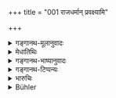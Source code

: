 +++
title = "001 राजधर्मान् प्रवक्ष्यामि"

+++

<details><summary>गङ्गानथ-मूलानुवादः</summary>

I am going to expound the duties of Kings; how the Lord of Men should conduct himself, how he came into existence and how excellent success accrues to him.—(1).
</details>

<details><summary>मेधातिथिः</summary>

**धर्म**शब्दः कर्तव्यतावचन इत्य् उक्तम् । यद् राज्ञा कर्तव्यं तद् इदानीम् उच्यत इति प्रतिज्ञा । कर्तव्यं च दृष्टार्थं षाड्गुण्यादि, अदृष्टार्थम् अग्निहोत्रादि । तत्रेह प्राधान्येन दृष्टार्थम् उपदिश्यते । तत्रैव च राजधर्मप्रसिद्धिः । 

**राज**शब्दस् तु नेह क्षत्रियजातिवचनः, किं तर्ह्य् अभिषेकाधिपत्यादिगुणयोगिनि पुरुषे वर्तते । अत एवाह- **यथावृत्तो भवेन् नृपः** । नृपग्रहणेन जनपदैश्वर्यवतो ऽधिकारम् आह । प्रमाणान्तरमूला ह्य् अत्र धर्मा उच्यन्ते, न सर्वे वेदमूलाः । अन्यमूलत्वे च यद् अत्र धर्मशास्त्राविरुद्धं तद् उच्यते । तथा च कात्यायनः-

अर्थशास्त्रोक्तम् उत्सृज्य धर्मशास्त्रोक्तम् आव्रजेत् ॥ इति ।


**यथावृत्तः** यद् वृत्तं यत् प्रकारं वास्येति च बहुव्रीहिः । अन्यपदार्थो राजा । यथार्थप्राधान्ये ऽव्ययीभावः स्यात् । **वृत्तं** परिपालनार्थो व्यापारो ऽदृष्टार्थश् च । **संभवश् च** उत्पत्तिः । स उक्तो "राजानम् असृजत् प्रभुः" (म्ध् ७.३) इत्यादिना । **परमा** प्रकृष्टा सिद्धिर् विजिगीषोर् ऐकाधिपत्यम् । राजवृत्तस्य फलप्रतिज्ञेयम् ॥ ७.१ ॥
</details>

<details><summary>गङ्गानथ-भाष्यानुवादः</summary>

It has already been pointed out that the term ‘*Dharma*’ denotes *what ought to be done, duty*, so what the author promises in the present verse is that he is now going to describe *what ought to be done by the King*.

This duty is of two kinds—(1) pertaining to visible things, such as the ‘six courses of action’ and the like, and (2) pertaining to invisible things, such as the *Agnihotra* and the like. In the present context it is the former that is chiefly dealt with; and in fact it is only those forms of activity that are generally known as ‘kingly duties.’

The term ‘*rājan*’, ‘king,’ in the present context, does not stand for the *Kṣatriya caste*; it stands for that person who fulfills the conditions of having been anointed, possessing the rights of sovereignty and so forth. It is for this reason that the *Text* adds—‘*How the Lord of Men should conduct himself*.’—The use of the term ‘lord of men’ indicates that what is stated here is applicable to the person who has sovereignty over the people.

The duties expounded in the present connection are based, not all upon the Veda, but on other sources of knowledge also. Among those based upon other sources of information, those alone are stated here which are not contrary to the *Science of Duty* (*Ethics*). Says *Kātyāyana*—‘One shall renounce the Science of Politics and act according to the Science of Duty.’

‘*Yathāvṛttaḥ*,’ ‘*how he should conduct himself*’;—the compound is to be expounded as ‘*yaḍyatprakārakam vā vṛttam yasya*,’ a *Bahuvrīhi* compound; the third factor referred to by it being the King. If the compound were explained in the manner whereby the denotation of the words of the compound itself formed the principal denotation of the compound itself,—then it would have to be an *Aryayībhāva* (in the form ‘*yathāvṛttam*’).—‘*Conduct*’ stands for the action of protecting the people and also of accomplishing some transcendental ends.

‘*Coming into existense*’, being created; as is going to be described under verse 3—‘the Lord created the King’ and so forth.

‘*Excellent*’, highest,—‘*success*’, in the form of undisputed sovereignty.

This verse states the rewards of the due fulfilment of kingly duties (1).
</details>

<details><summary>गङ्गानथ-टिप्पन्यः</summary>

This verse is quoted in *Vīramitrodaya* (Rājanīti, p. 10), which adds
the following notes:—We proceed to consider the exact meaning of the
term ‘*rājan*’,—the question for determination being—(A) Is the name
‘rājā’ applied to any and every one doing the work of ‘protecting the
people?’ (B) or only to one simply belonging to the *Kṣatriya* caste (C)
or to that *Kṣatriya* alone who is duly anointed?

—Now in support of (A) we have the following arguments:—In popular usage
the name ‘*rājā*’ is applied to any one who owns and performs ‘*rājya*,’
the functions of the *rājā*, king; and these functions are actually
performed by the Brāhmaṇa and other castes also. In the *Nirukta* the
etymological meaning of ‘*rājā*’ is explained as ‘*rājate*,’ ‘one who
shines,’ *i.e*.,with royal glory; and this glory results only from the
proper ‘protection of the people.’ The Veda also speaks of *Soma* as
‘the *rājā* of Brāhmaṇas,’ and again as ‘the *rājā* among the
Gandharvas’;—in all these passages the term stands for the ‘lord,’ the
‘protector of the people.’

—In support of (B), the view that the term is applicable to the Kṣatriya
caste, we have the following arguments:—Manu, having introduced the
subject as ‘I am going to describe *Rājadharma*’ goes on to describe
such duties as the protecting of the people and so forth, all of which
pertains to the *Kṣatriya*, as is dear from the next verse which speaks
of ‘protection’ as the principal ‘*rājadharma*’; from all which it is
dear that it is the *Kṣatriya* alone that is entitled to ‘*rājya*,’ the
‘functions of the *Rājā*.’

It is in view of the ‘protection of the people’ being his duty that the
*Kṣatriya* alone is entitled to carry arms and to make a living by arms.
Yājñavalkya clearly declares ‘protecting of the people’ as the
‘principal duty *of the Kṣatriya*.’ Paṇini also lays down the affix
‘*ṣyañ*’ in the term ‘*rājya*’ in the sense of ‘function’ of the *rājā*,
*i.e*., the *Kṣatriya*. Anointing also has been prescribed for the
*Kṣatriya* only; the texts speak of the ‘anointing of the *Rājā*,’ which
means that the ceremony is to be performed by one who is already a Rājā;
and this can be true only of the *Kṣatriya* who alone is a ‘*rājā*’
(*i.e*., Kṣatriya) even *before being anointed*. Thus the primary
denotation of the term resting in the *Kṣatriya* only, whenever it is
applied to such Brāhmaṇas and other castes as do the work of the
‘*rājā*’ it should be understood to be used in a secondary or figurative
sense.

—(C) The third view has been held by Medhātithi and Kulllūka, both of
whom hold that the term is applicable to ‘any man who is equipped with
anointment and such other qualifications, and who does the work of
protecting the people.’ So also Haradatta on Gautamasūtra, and
*Mitākṣarā*, the latter applying it to such ‘Householder as is equipped
with anointment and other qualifications.’ On the ground of commonsense
also the duties laid down for the ‘*Rājā*’ must be taken as pertaining
to every one who has to do the work of ‘protecting the people.’ If they
did not, then what would be there for the guidance of those
*non-Kṣatriyas* who happen to be kings of men? *Aparārka* also declares
that the duties prescribed pertain to these *non-Kṣatriyas* also; though
it holds that the name ‘*rājā*’ is applicable only to that *Kṣatriya*
who has been anointed.

Having stated the arguments for the three views, the author declares his
own conclusion as that the word ‘*rājan*’ in the present context must
apply to *one on whom devolves the duty of protecting the people*;—which
is the first of the three views stated above.

See in this connection the *Aveṣṭyadhikaraṇa* (Mīmāṃsā-sūtra, 2.3.3.),
where the conclusion is that the word ‘*rājan*’ is rightly and directly
denotative of the *Kṣatriya*, and as the ‘protecting of the people’ is
prescribed in law-books as the duty of the *Kṣatriya*, this ‘protection’
has come to be called ‘*Rājya*’ (Kingship) the ‘function of the King’;
and thus when other castes are found, by chance, to perform this
function, they have the title ‘*rājā*’ applied to them only
metaphorically.—As for ‘anointment’, the *Tantravārtika* (Trans. p. 822)
remarks that this also is prescribed for the *Kṣatriya* only. (See in
this connection *Tantravārtika*, Trans. pp. 815-831, where the whole
subject is discussed in detail).

Though such is the conclusion of the Mīmāṃsakas, the commentators on
Manu are agreed that in the present context the term ‘*rājan*’ stands
for any one who performs such functions of the king as ‘protecting the
people’ and so forth. *Aparārka* combines the two views that it applies
to such *Kṣatriyas* as perform the function of protecting the people.

This verse is quoted in *Rājanītiratnākara* (p. 2 b).
</details>

<details><summary>भारुचिः</summary>

**सिद्धिस्** तु **परमा** राज्ञः स्वीकृतसर्वराजमण्डलस्यानन्तरं सकलमहीमण्डलाधिपत्ये सति निरतिशया धर्मार्थसुखत्रिवर्गाभ्युदयप्राप्तिर् अपरामात्यादिप्रकृतिसम्पत् ॥ ७.१ ॥

_तत्र सिद्धिम् अवेक्ष्येदम् उच्यते ।_
</details>

<details><summary>Bühler</summary>

001	I will declare the duties of kings, (and) show how a king should conduct himself, how he was created, and how (he can obtain) highest success.
</details>
